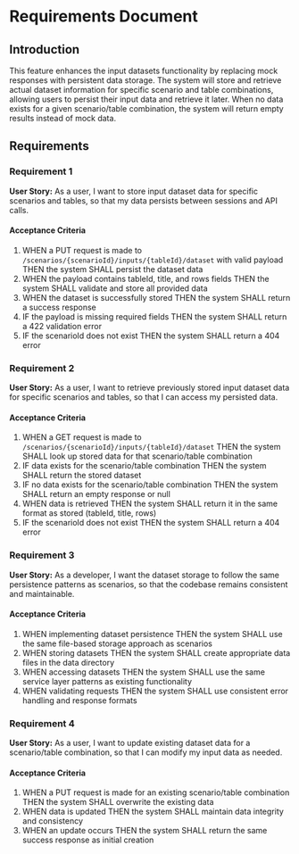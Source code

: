 # Requirements Document

## Introduction

This feature enhances the input datasets functionality by replacing mock responses with persistent data storage. The system will store and retrieve actual dataset information for specific scenario and table combinations, allowing users to persist their input data and retrieve it later. When no data exists for a given scenario/table combination, the system will return empty results instead of mock data.

## Requirements

### Requirement 1

**User Story:** As a user, I want to store input dataset data for specific scenarios and tables, so that my data persists between sessions and API calls.

#### Acceptance Criteria

1. WHEN a PUT request is made to `/scenarios/{scenarioId}/inputs/{tableId}/dataset` with valid payload THEN the system SHALL persist the dataset data
2. WHEN the payload contains tableId, title, and rows fields THEN the system SHALL validate and store all provided data
3. WHEN the dataset is successfully stored THEN the system SHALL return a success response
4. IF the payload is missing required fields THEN the system SHALL return a 422 validation error
5. IF the scenarioId does not exist THEN the system SHALL return a 404 error

### Requirement 2

**User Story:** As a user, I want to retrieve previously stored input dataset data for specific scenarios and tables, so that I can access my persisted data.

#### Acceptance Criteria

1. WHEN a GET request is made to `/scenarios/{scenarioId}/inputs/{tableId}/dataset` THEN the system SHALL look up stored data for that scenario/table combination
2. IF data exists for the scenario/table combination THEN the system SHALL return the stored dataset
3. IF no data exists for the scenario/table combination THEN the system SHALL return an empty response or null
4. WHEN data is retrieved THEN the system SHALL return it in the same format as stored (tableId, title, rows)
5. IF the scenarioId does not exist THEN the system SHALL return a 404 error

### Requirement 3

**User Story:** As a developer, I want the dataset storage to follow the same persistence patterns as scenarios, so that the codebase remains consistent and maintainable.

#### Acceptance Criteria

1. WHEN implementing dataset persistence THEN the system SHALL use the same file-based storage approach as scenarios
2. WHEN storing datasets THEN the system SHALL create appropriate data files in the data directory
3. WHEN accessing datasets THEN the system SHALL use the same service layer patterns as existing functionality
4. WHEN validating requests THEN the system SHALL use consistent error handling and response formats

### Requirement 4

**User Story:** As a user, I want to update existing dataset data for a scenario/table combination, so that I can modify my input data as needed.

#### Acceptance Criteria

1. WHEN a PUT request is made for an existing scenario/table combination THEN the system SHALL overwrite the existing data
2. WHEN data is updated THEN the system SHALL maintain data integrity and consistency
3. WHEN an update occurs THEN the system SHALL return the same success response as initial creation